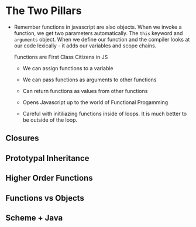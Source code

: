 # The Two Pillars

* Remember functions in javascript are also objects.
  When we invoke a function, we get two parameters automatically. The `this` keyword and `arguments` object. When we define our function and the compiler looks at our code lexically - it adds our variables and scope chains.

  Functions are First Class Citizens in JS

  * We can assign functions to a variable

  * We can pass functions as arguments to other functions

  * Can return functions as values from other functions

  * Opens Javascript up to the world of Functional Progamming

  * Careful with initiliazing functions inside of loops. It is much better to be outside of the loop.

## Closures

## Prototypal Inheritance

## Higher Order Functions

## Functions vs Objects

## Scheme + Java
